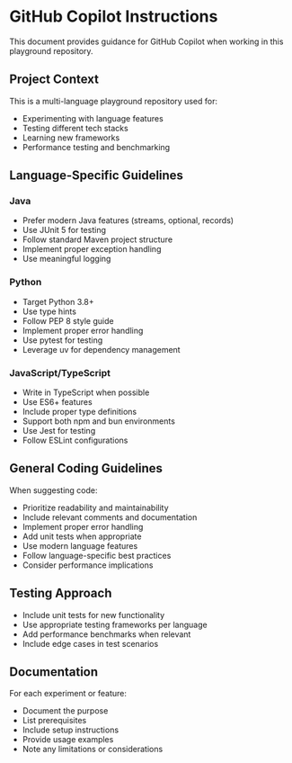 # GitHub Copilot Instructions

This document provides guidance for GitHub Copilot when working in this playground repository.

## Project Context

This is a multi-language playground repository used for:

- Experimenting with language features
- Testing different tech stacks
- Learning new frameworks
- Performance testing and benchmarking

## Language-Specific Guidelines

### Java

- Prefer modern Java features (streams, optional, records)
- Use JUnit 5 for testing
- Follow standard Maven project structure
- Implement proper exception handling
- Use meaningful logging

### Python

- Target Python 3.8+
- Use type hints
- Follow PEP 8 style guide
- Implement proper error handling
- Use pytest for testing
- Leverage uv for dependency management

### JavaScript/TypeScript

- Write in TypeScript when possible
- Use ES6+ features
- Include proper type definitions
- Support both npm and bun environments
- Use Jest for testing
- Follow ESLint configurations

## General Coding Guidelines

When suggesting code:

- Prioritize readability and maintainability
- Include relevant comments and documentation
- Implement proper error handling
- Add unit tests when appropriate
- Use modern language features
- Follow language-specific best practices
- Consider performance implications

## Testing Approach

- Include unit tests for new functionality
- Use appropriate testing frameworks per language
- Add performance benchmarks when relevant
- Include edge cases in test scenarios

## Documentation

For each experiment or feature:

- Document the purpose
- List prerequisites
- Include setup instructions
- Provide usage examples
- Note any limitations or considerations
